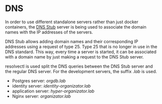 # DNS

In order to use different standalone servers rather than just docker containers, 
the [DNS Stub](https://github.com/ovidiu-ionescu/dns-stub) server is being used to 
associate the domain names with the IP addresses of the servers.

DNS Stub allows adding domain names and their corresponding IP addresses using a 
request of type 25. Type 25 that is no longer in use in the DNS standard. This way, every time a server is 
started, it can be associated with a domain name by just making a request to the
DNS Stub server.

resolvectl is used split the DNS queries between the DNS Stub server and the regular
DNS server. For the development servers, the suffix _.lab_ is used.

- Postgres server: _orgdb.lab_
- identity server: _identity-organizator.lab_
- application server: _hyper-organizator.lab_
- Nginx server: _organizator.lab_

